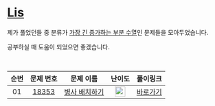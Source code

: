 # [Lis](https://solved.ac/problems/tags/lis)

제가 풀었던들 중 분류가 [가장 긴 증가하는 부분 수열](https://solved.ac/problems/tags/lis)인 문제들을 모아두었습니다.

공부하실 때 도움이 되었으면 좋겠습니다.

<br>

|순번|문제 번호|문제 이름|난이도|풀이링크|
|:--:|:-------:|:------:|:----:|:------:|
| 01 | [18353](https://www.acmicpc.net/problem/18353) | [병사 배치하기](https://www.acmicpc.net/problem/18353) | [<img height='24px' src="https://d2gd6pc034wcta.cloudfront.net/tier/9.svg"/>](https://solved.ac/problems/level/9) | [바로가기](https://github.com/alirz-pixel/PS-Solve/blob/main/baekjoon/18353%20%EB%B3%91%EC%82%AC%20%EB%B0%B0%EC%B9%98%ED%95%98%EA%B8%B0.cpp) |